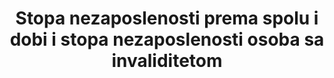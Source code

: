 ﻿---
target: >-
  Do 2030. godine postići punu i produktivnu zaposlenost i pristojan rad za sve žene i muškarce, uključujući mlade ljude i osobe sa invaliditetom, i jednaku plaću za rad jednake vrijednosti.
indicator_definition: >-
  Stopa nezaposlenosti izračunava se dijeljenjem ukupnog broja nezaposlenih (za zemlju ili za određenu skupinu radnika) sa brojem odgovarajuće radne snage, koji predstavlja zbroj ukupnih zaposlenih i nezaposlenih u određenoj skupini. Nezaposlene osobe definirane su kao sve radno sposobne osobe koje nisu zaposlene, poduzimaju aktivnosti u traženje zaposlenja tijekom određenog nedavnog razdoblja i trenutno su na raspolaganju za početi obavljati ponuđeni posao, s obzirom na mogućnost zapošljavanja.
date_metadata_updated: October  2017  

us_method_of_computation: >-
  Source:  Current  Population  Survey  (CPS)  -  a  monthly  national  sample  household  survey.  Technical  Documentation  and  Methodology:  https://www.bls.gov/cps/documentation.htm
actual_indicator_available: 'Unemployment  rate  by  disability  status,  sex,  and  age,  2009-16  annual  averages'
title: 'Stopa nezaposlenosti prema spolu i dobi i stopa nezaposlenosti osoba sa invaliditetom'
permalink: /8-5-2/
sdg_goal: 8
layout: indicator
indicator: 8.5.2
indicator_variable: unempl_rate_16yrs_and_over_men_disab
graph: longitudinal
graph_title: "\_Unemployment  rate  among  men  with  disability,  ages  16  and  older,  2009-16  annual  averages"
graph_type_description: Line  graph
graph_status_notes: Graphed
variable_description: null
variable_notes: null
un_designated_tier: '1'
un_custodial_agency: ILO
target_id: '8.5'
has_metadata: true
goal_meta_link: 'http://unstats.un.org/sdgs/files/metadata-compilation/Metadata-Goal-8.pdf'
goal_meta_link_page: 11
indicator_name: 'Stopa nezaposlenosti prema spolu i dobi i stopa nezaposlenosti osoba sa invaliditetom'
rationale_interpretation: >-
  Podaci o nezaposlenosti prema dobi ilustriraju različite dimenzije nedostatka radnih mjesta za osobe određene dobne skupine. Primjerice, u zemlji u kojoj je stopa nezaposlenosti mladih visoka, a omjer stope nezaposlenosti mladih i stope nezaposlenosti odraslih je blizu jedan, može se zaključiti da problem nezaposlenosti nije specifičan za mlade,  nego je prisutan u cijeloj zemlji. Problem nezaposlenosti je nejednako raspodijeljen kada je uz visoku stopu nezaposlenosti mladih, udio nezaposlenosti mladih u ukupnoj nezaposlenosti visok. U ovom slučaju, politike zapošljavanja mogu se korisno usmjeriti na olakšavanje ulaska mladih ljudi u svijet rada.
actual_indicator_available_description: "The  unemployment  rate  represents  the  number  of  unemployed  persons  as  a  percent  of  the  civilian  labor  force.  Unemployed  persons  are  those  who  had  no  employment  during  the  reference  week,  were  available  for  work  at  that  time,  and  had  made  specific  efforts  to  find  employment  sometime  during  the  4-week  period  ending  with  the  reference  week.  Persons  who  were  waiting  to  be  recalled  to  a  job  from  which  they  had  been  laid  off  need  not  have  been  looking  for  work  to  be  classified  as  unemployed.  The  civilian  labor  force  comprises  all  persons  classified  as  employed  or  unemployed.  The  CPS  uses  a  set  of  six  questions  to  identify  persons  with  disabilities.  In  the  CPS,  persons  are  classified  as  having  a  disability  if  there  is  a  response  of  \"\"yes\"\"  to  any  of  these  questions:  1.\tIs  anyone  deaf  or  does  anyone  have  serious  difficulty  hearing?  2.\tIs  anyone  blind  or  does  anyone  have  serious  difficulty  seeing  even  when  wearing  glasses?  3.\tBecause  of  a  physical,  mental,  or  emotional  condition,  does  anyone  have  serious  difficulty  concentrating,  remembering,  or  making  decisions?  4.\tDoes  anyone  have  serious  difficulty  walking  or  climbing  stairs?  5.\tDoes  anyone  have  difficulty  dressing  or  bathing?  6.\tBecause  of  a  physical,  mental,  or  emotional  condition,  does  anyone  have  difficulty  doing  errands  alone  such  as  visiting  a  doctor's  office  or  shopping?"
comments_and_limitations: >-
  The  questions  noted  above  were  added  to  the  CPS  in  June  2008  to  identify  persons  with  a  disability  in  the  civilian  noninstitutional  population  age  16  and  older.  The  collection  of  these  data  is  sponsored  by  the  Department  of  Labor's  Office  of  Disability  Employment  Policy.  Statistics  based  on  the  CPS  are  subject  to  both  sampling  and  nonsampling  error.  When  a  sample,  rather  than  the  entire  population,  is  surveyed,  there  is  a  chance  that  the  sample  estimates  may  differ  from  the  true  population  values  they  represent.  The  component  of  this  difference  that  occurs  because  samples  differ  by  chance  is  known  as  sampling  error,  and  its  variability  is  measured  by  the  standard  error  of  the  estimate.  There  is  about  a  90-percent  chance,  or  level  of  confidence,  that  an  estimate  based  on  a  sample  will  differ  by  no  more  than  1.6  standard  errors  from  the  true  population  value  because  of  sampling  error.  BLS  analyses  are  generally  conducted  at  the  90-percent  level  of  confidence.  The  CPS  data  also  are  affected  by  nonsampling  error.  Nonsampling  error  can  occur  for  many  reasons,  including  the  failure  to  sample  a  segment  of  the  population,  inability  to  obtain  information  for  all  respondents  in  the  sample,  inability  or  unwillingness  of  respondents  to  provide  correct  information,  and  errors  made  in  the  collection  or  processing  of  the  data.  Additional  information  about  the  reliability  of  data  from  the  CPS  and  estimating  standard  errors  is  available  at  www.bls.gov/cps/documentation.htm#reliability.  CPS  estimates  are  controlled  to  population  totals  that  are  available  by  age,  sex,  race,  and  Hispanic  ethnicity.  These  controls  are  developed  by  the  Census  Bureau  and  are  based  on  complete  population  counts  obtained  in  the  decennial  census.  In  the  years  between  decennial  censuses,  they  incorporate  the  latest  information  about  population  change  (births,  deaths,  and  net  international  migration).  As  part  of  its  annual  update  of  population  estimates,  the  Census  Bureau  introduces  adjustments  to  the  total  population  controls.  The  updated  controls  typically  have  a  negligible  impact  on  unemployment  rates  and  other  ratios.  The  estimates  of  the  population  of  persons  with  a  disability  are  not  controlled  to  independent  population  totals  of  persons  with  a  disability  because  such  data  are  not  available.  Without  independent  population  totals,  sample-based  estimates  are  more  apt  to  vary  from  one  time  period  to  the  next.  Information  about  population  controls  is  available  at  www.bls.gov/cps/documentation.htm#pop.
periodicity: Annual
time_period: 2009-16
unit_of_measure: Percent
disaggregation_categories: 'Disability  status,  sex,  and  age'
date_of_national_source_publication: June  2017
scheduled_update_by_national_source: Annual  data  for  2017  will  be  available  in  June  2018
source_agency_staff_name: BLS  Division  of  International  Technical  Cooperation  staff
source_agency_staff_email: ITCinfo@bls.gov
source_agency_survey_dataset: U.S.  Bureau  of  Labor  Statistics/Current  Population  Survey
source_title: null
source_url: 'https://www.bls.gov/cps/home.htm'
source_notes: null
international_and_national_references: 'U.S.  Bureau  of  Labor  Statistics  -  www.bls.gov  '
published: true
---